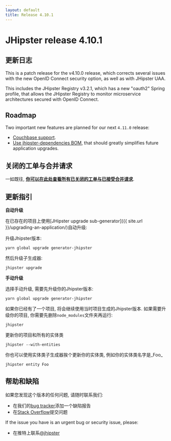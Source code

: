 ```yaml
---
layout: default
title: Release 4.10.1
---
```


JHipster release 4.10.1
==================

更新日志
----------

This is a patch release for the v4.10.0 release, which corrects several issues with the new OpenID Connect security option, as well as with JHipster UAA.

This includes the JHipster Registry v3.2.1, which has a new "oauth2" Spring profile, that allows the JHipster Registry to monitor microservice architectures secured with OpenID Connect.

Roadmap
----------

Two important new features are planned for our next `4.11.0` release:

- [Couchbase support](https://github.com/jhipster/generator-jhipster/issues/6086).
- [Use jhipster-dependencies BOM](https://github.com/jhipster/generator-jhipster/pull/6509), that should greatly simplifies future application upgrades.

关闭的工单与合并请求
------------
一如既往, __[你可以在此处查看所有已关闭的工单与已接受合并请求](https://github.com/jhipster/generator-jhipster/issues?q=milestone%3A4.10.1+is%3Aclosed)__.

更新指引
------------

**自动升级**

在已存在的项目上使用[JHipster upgrade sub-generator]({{ site.url }}/upgrading-an-application/)自动升级:

升级Jhipster版本:

```
yarn global upgrade generator-jhipster
```

然后升级子生成器:

```
jhipster upgrade
```

**手动升级**

选择手动升级, 需要先升级你的Jhipster版本:

```
yarn global upgrade generator-jhipster
```

如果你已经有了一个项目, 将会继续使用当时项目生成的Jhipster版本.
如果需要升级你的项目, 你需要先删除`node_modules`文件夹再运行:

```
jhipster
```

更新你的项目和所有的实体类

```
jhipster --with-entities
```

你也可以使用实体类子生成器挨个更新你的实体类, 例如你的实体类名字是_Foo_

```
jhipster entity Foo
```

帮助和缺陷
--------------

如果您发现这个版本的任何问题, 请随时联系我们:

- 在我们的[bug tracker](https://github.com/jhipster/generator-jhipster/issues?state=open)添加一个缺陷报告
- 在[Stack Overflow](http://stackoverflow.com/tags/jhipster/info)提交问题

If the issue you have is an urgent bug or security issue, please:

- 在推特上联系[@jhipster](https://twitter.com/jhipster)
